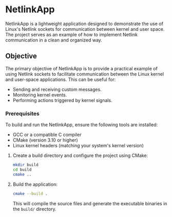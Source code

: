# NetlinkApp

NetlinkApp is a lightweight application designed to demonstrate the use of Linux's Netlink sockets for communication between kernel and user space. The project serves as an example of how to implement Netlink communication in a clean and organized way.

## Objective
The primary objective of NetlinkApp is to provide a practical example of using Netlink sockets to facilitate communication between the Linux kernel and user-space applications. This can be useful for:
- Sending and receiving custom messages.
- Monitoring kernel events.
- Performing actions triggered by kernel signals.

### Prerequisites
To build and run the NetlinkApp, ensure the following tools are installed:
- GCC or a compatible C compiler
- CMake (version 3.10 or higher)
- Linux kernel headers (matching your system's kernel version)

1. Create a build directory and configure the project using CMake:
   ```bash
   mkdir build
   cd build
   cmake ..
   ```

2. Build the application:
   ```bash
   cmake --build .
   ```

   This will compile the source files and generate the executable binaries in the `build/` directory.

